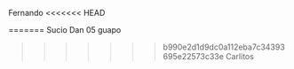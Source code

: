 Fernando
<<<<<<< HEAD

=======
Sucio Dan 05 guapo
>>>>>>> b990e2d1d9dc0a112eba7c34393695e22573c33e
Carlitos
